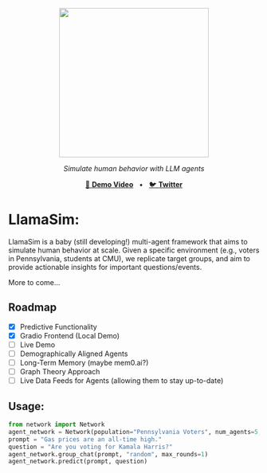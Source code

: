 <p align="center">
  <img src="https://github.com/user-attachments/assets/99dbbe95-a2df-48ff-bd48-124cc1e51c6a" width="300">
</p>

<p align="center">
  <em>Simulate human behavior with LLM agents</em>
</p>
<p align="center">
<a href="https://www.loom.com/share/e7a6bf9cf44448ed99e7b29cd790d918?sid=c36b767b-ad39-4006-939b-1c623a36d263">🔗 <b>Demo Video</b></a>
<span>&nbsp;&nbsp;•&nbsp;&nbsp;</span>
<a href="https://x.com/CerebrasSystems/status/1838684550282559545">🐦 <b>Twitter</b></a>

# LlamaSim: 

LlamaSim is a baby (still developing!) multi-agent framework that aims to simulate human behavior at scale. Given a specific environment (e.g., voters in Pennsylvania, students at CMU), we replicate target groups, and aim to provide actionable insights for important questions/events. 

More to come...

## Roadmap
- [x] Predictive Functionality
- [x] Gradio Frontend (Local Demo)
- [ ] Live Demo
- [ ] Demographically Aligned Agents
- [ ] Long-Term Memory (maybe mem0.ai?)
- [ ] Graph Theory Approach
- [ ] Live Data Feeds for Agents (allowing them to stay up-to-date)

## Usage: 
```python
from network import Network
agent_network = Network(population="Pennsylvania Voters", num_agents=5, max_context_size=4000)
prompt = "Gas prices are an all-time high."
question = "Are you voting for Kamala Harris?"
agent_network.group_chat(prompt, "random", max_rounds=1)
agent_network.predict(prompt, question)
```
